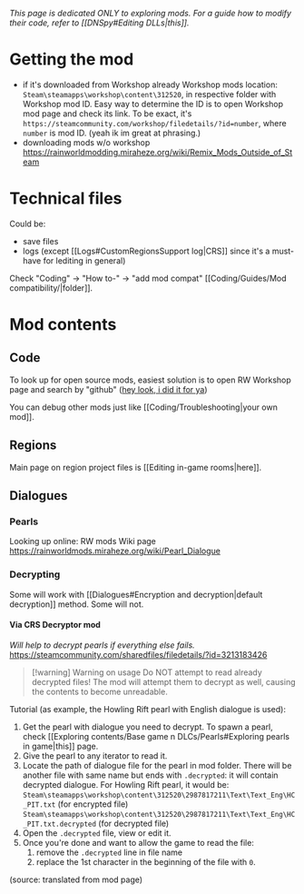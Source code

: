 *This page is dedicated ONLY to exploring mods. For a guide how to modify their code, refer to [[DNSpy#Editing DLLs|this]].*
# Getting the mod
- if it's downloaded from Workshop already
Workshop mods location:
`Steam\steamapps\workshop\content\312520`, in respective folder with Workshop mod ID.
Easy way to determine the ID is to open Workshop mod page and check its link. To be exact, it's
`https://steamcommunity.com/workshop/filedetails/?id=number`,
where `number` is mod ID. (yeah ik im great at phrasing.)
- downloading mods w/o workshop
https://rainworldmodding.miraheze.org/wiki/Remix_Mods_Outside_of_Steam
# Technical files
Could be:
- save files
- logs (except [[Logs#CustomRegionsSupport log|CRS]] since it's a must-have for lediting in general)

Check "Coding" -> "How to-" -> "add mod compat" [[Coding/Guides/Mod compatibility/|folder]].
# Mod contents
## Code
To look up for open source mods, easiest solution is to open RW Workshop page and search by "github" ([hey look, i did it for ya](https://steamcommunity.com/workshop/browse/?appid=312520&searchtext=github))

You can debug other mods just like [[Coding/Troubleshooting|your own mod]].
## Regions
Main page on region project files is [[Editing in-game rooms|here]].
## Dialogues

### Pearls
Looking up online: RW mods Wiki page
https://rainworldmods.miraheze.org/wiki/Pearl_Dialogue

### Decrypting
Some will work with [[Dialogues#Encryption and decryption|default decryption]] method. Some will not.
#### Via CRS Decryptor mod
*Will help to decrypt pearls if everything else fails.*
https://steamcommunity.com/sharedfiles/filedetails/?id=3213183426

>[!warning] Warning on usage
> Do NOT attempt to read already decrypted files! The mod will attempt them to decrypt as well, causing the contents to become unreadable.

Tutorial (as example, the Howling Rift pearl with English dialogue is used):
1. Get the pearl with dialogue you need to decrypt.
	To spawn a pearl, check [[Exploring contents/Base game n DLCs/Pearls#Exploring pearls in game|this]] page.
2. Give the pearl to any iterator to read it.
3. Locate the path of dialogue file for the pearl in mod folder. There will be another file with same name but ends with `.decrypted`: it will contain decrypted dialogue.
	For Howling Rift pearl, it would be:
	`Steam\steamapps\workshop\content\312520\2987817211\Text\Text_Eng\HC_PIT.txt` (for encrypted file)
	`Steam\steamapps\workshop\content\312520\2987817211\Text\Text_Eng\HC_PIT.txt.decrypted` (for decrypted file)
4. Open the `.decrypted` file, view or edit it.
5. Once you're done and want to allow the game to read the file:
	1. remove the `.decrypted` line in file name
	2. replace the 1st character in the beginning of the file with `0`.

(source: translated from mod page)